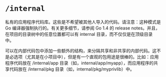 # `/internal`

私有的应用程序代码库。这些是不希望被其他人导入的代码。请注意：这种模式是 Go 编译器强制执行的。有关更多细节，请参阅 Go 1.4 的
release notes。并且，在项目的目录树中的任意位置都可以有 internal 目录，而不仅仅是在顶级目录中。

可以在内部代码包中添加一些额外的结构，来分隔共享和非共享的内部代码。这不是必选项（尤其是在小项目中），但是有一个直观的包用途是很棒的。比如：应用程序代码放在
/internal/app 目录（如，internal/app/myapp），而应用程序的共享代码放在 /internal/pkg 目录（如，internal/pkg/myprivlib）中。
